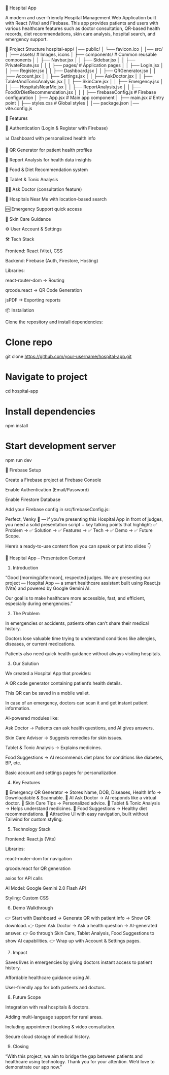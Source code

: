 🏥 Hospital App

A modern and user-friendly Hospital Management Web Application built with React (Vite) and Firebase.
This app provides patients and users with various healthcare features such as doctor consultation, QR-based health records, diet recommendations, skin care analysis, hospital search, and emergency support.

📂 Project Structure
hospital-app/
│── public/
│   └── favicon.ico
│
│── src/
│   ├── assets/                  # Images, icons
│   ├── components/              # Common reusable components
│   │   ├── Navbar.jsx
│   │   ├── Sidebar.jsx
│   │   ├── PrivateRoute.jsx
│   │
│   ├── pages/                   # Application pages
│   │   ├── Login.jsx
│   │   ├── Register.jsx
│   │   ├── Dashboard.jsx
│   │   ├── QRGenerator.jsx
│   │   ├── Account.jsx
│   │   ├── Settings.jsx
│   │   ├── AskDoctor.jsx
│   │   ├── TabletAndTonicAnalysis.jsx
│   │   ├── SkinCare.jsx
│   │   ├── Emergency.jsx
│   │   ├── HospitalsNearMe.jsx
│   │   ├── ReportAnalysis.jsx
│   │   ├── FoodOrDietRecommendation.jsx
│   │
│   ├── firebaseConfig.js        # Firebase configuration
│   ├── App.jsx                  # Main app component
│   ├── main.jsx                 # Entry point
│   ├── styles.css               # Global styles
│
│── package.json
│── vite.config.js

🚀 Features

🔐 Authentication (Login & Register with Firebase)

📊 Dashboard with personalized health info

📱 QR Generator for patient health profiles

🧾 Report Analysis for health data insights

🍎 Food & Diet Recommendation system

💊 Tablet & Tonic Analysis

👩‍⚕️ Ask Doctor (consultation feature)

🏥 Hospitals Near Me with location-based search

🆘 Emergency Support quick access

🌿 Skin Care Guidance

⚙️ User Account & Settings

🛠️ Tech Stack

Frontend: React (Vite), CSS

Backend: Firebase (Auth, Firestore, Hosting)

Libraries:

react-router-dom → Routing

qrcode.react → QR Code Generation

jsPDF → Exporting reports

📦 Installation

Clone the repository and install dependencies:

# Clone repo
git clone https://github.com/your-username/hospital-app.git

# Navigate to project
cd hospital-app

# Install dependencies
npm install

# Start development server
npm run dev

🔧 Firebase Setup

Create a Firebase project at Firebase Console

Enable Authentication (Email/Password)

Enable Firestore Database

Add your Firebase config in src/firebaseConfig.js:

Perfect, Venky 🚀 — if you’re presenting this Hospital App in front of judges, you need a solid presentation script + key talking points that highlight:
✅ Problem → ✅ Solution → ✅ Features → ✅ Tech → ✅ Demo → ✅ Future Scope.

Here’s a ready-to-use content flow you can speak or put into slides 👇

🎤 Hospital App – Presentation Content
1. Introduction

“Good [morning/afternoon], respected judges.
We are presenting our project — Hospital App — a smart healthcare assistant built using React.js (Vite) and powered by Google Gemini AI.

Our goal is to make healthcare more accessible, fast, and efficient, especially during emergencies.”

2. The Problem

In emergencies or accidents, patients often can’t share their medical history.

Doctors lose valuable time trying to understand conditions like allergies, diseases, or current medications.

Patients also need quick health guidance without always visiting hospitals.

3. Our Solution

We created a Hospital App that provides:

A QR code generator containing patient’s health details.

This QR can be saved in a mobile wallet.

In case of an emergency, doctors can scan it and get instant patient information.

AI-powered modules like:

Ask Doctor → Patients can ask health questions, and AI gives answers.

Skin Care Advisor → Suggests remedies for skin issues.

Tablet & Tonic Analysis → Explains medicines.

Food Suggestions → AI recommends diet plans for conditions like diabetes, BP, etc.

Basic account and settings pages for personalization.

4. Key Features

🔹 Emergency QR Generator → Stores Name, DOB, Diseases, Health Info → Downloadable & Scannable.
🔹 AI Ask Doctor → AI responds like a virtual doctor.
🔹 Skin Care Tips → Personalized advice.
🔹 Tablet & Tonic Analysis → Helps understand medicines.
🔹 Food Suggestions → Healthy diet recommendations.
🔹 Attractive UI with easy navigation, built without Tailwind for custom styling.

5. Technology Stack

Frontend: React.js (Vite)

Libraries:

react-router-dom for navigation

qrcode.react for QR generation

axios for API calls

AI Model: Google Gemini 2.0 Flash API

Styling: Custom CSS

6. Demo Walkthrough

👉 Start with Dashboard → Generate QR with patient info → Show QR download.
👉 Open Ask Doctor → Ask a health question → AI-generated answer.
👉 Go through Skin Care, Tablet Analysis, Food Suggestions to show AI capabilities.
👉 Wrap up with Account & Settings pages.

7. Impact

Saves lives in emergencies by giving doctors instant access to patient history.

Affordable healthcare guidance using AI.

User-friendly app for both patients and doctors.

8. Future Scope

Integration with real hospitals & doctors.

Adding multi-language support for rural areas.

Including appointment booking & video consultation.

Secure cloud storage of medical history.

9. Closing

“With this project, we aim to bridge the gap between patients and healthcare using technology.
Thank you for your attention. We’d love to demonstrate our app now.”